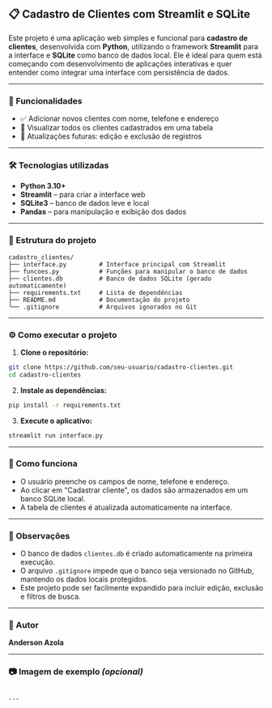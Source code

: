 

## 📋 Cadastro de Clientes com Streamlit e SQLite

Este projeto é uma aplicação web simples e funcional para **cadastro de clientes**, desenvolvida com **Python**, utilizando o framework **Streamlit** para a interface e **SQLite** como banco de dados local. Ele é ideal para quem está começando com desenvolvimento de aplicações interativas e quer entender como integrar uma interface com persistência de dados.

---

### 🚀 Funcionalidades

- ✅ Adicionar novos clientes com nome, telefone e endereço
- 📄 Visualizar todos os clientes cadastrados em uma tabela
- 🔄 Atualizações futuras: edição e exclusão de registros

---

### 🛠 Tecnologias utilizadas

- **Python 3.10+**
- **Streamlit** – para criar a interface web
- **SQLite3** – banco de dados leve e local
- **Pandas** – para manipulação e exibição dos dados

---

### 📁 Estrutura do projeto

```
cadastro_clientes/
├── interface.py         # Interface principal com Streamlit
├── funcoes.py           # Funções para manipular o banco de dados
├── clientes.db          # Banco de dados SQLite (gerado automaticamente)
├── requirements.txt     # Lista de dependências
├── README.md            # Documentação do projeto
└── .gitignore           # Arquivos ignorados no Git
```

---

### ⚙️ Como executar o projeto

1. **Clone o repositório:**

```bash
git clone https://github.com/seu-usuario/cadastro-clientes.git
cd cadastro-clientes
```

2. **Instale as dependências:**

```bash
pip install -r requirements.txt
```

3. **Execute o aplicativo:**

```bash
streamlit run interface.py
```

---

### 🧠 Como funciona

- O usuário preenche os campos de nome, telefone e endereço.
- Ao clicar em "Cadastrar cliente", os dados são armazenados em um banco SQLite local.
- A tabela de clientes é atualizada automaticamente na interface.

---

### 📌 Observações

- O banco de dados `clientes.db` é criado automaticamente na primeira execução.
- O arquivo `.gitignore` impede que o banco seja versionado no GitHub, mantendo os dados locais protegidos.
- Este projeto pode ser facilmente expandido para incluir edição, exclusão e filtros de busca.

---

### 👤 Autor

**Anderson Azola**  


---

### 📷 Imagem de exemplo *(opcional)*


```

---


